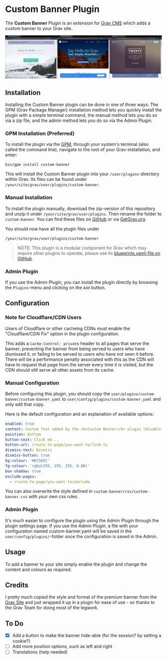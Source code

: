 # Custom Banner Plugin

The **Custom Banner** Plugin is an extension for [Grav CMS](http://github.com/getgrav/grav) which adds a custom banner to your Grav site.

![Example Screenshots](images/examples.jpg)

## Installation

Installing the Custom Banner plugin can be done in one of three ways: The GPM (Grav Package Manager) installation method lets you quickly install the plugin with a simple terminal command, the manual method lets you do so via a zip file, and the admin method lets you do so via the Admin Plugin.

### GPM Installation (Preferred)

To install the plugin via the [GPM](http://learn.getgrav.org/advanced/grav-gpm), through your system's terminal (also called the command line), navigate to the root of your Grav-installation, and enter:

    bin/gpm install custom-banner

This will install the Custom Banner plugin into your `/user/plugins`-directory within Grav. Its files can be found under `/your/site/grav/user/plugins/custom-banner`.

### Manual Installation

To install the plugin manually, download the zip-version of this repository and unzip it under `/your/site/grav/user/plugins`. Then rename the folder to `custom-banner`. You can find these files on [GitHub](https://github.com/aricooperdavis/grav-plugin-custom-banner) or via [GetGrav.org](http://getgrav.org/downloads/plugins#extras).

You should now have all the plugin files under

    /your/site/grav/user/plugins/custom-banner

> NOTE: This plugin is a modular component for Grav which may require other plugins to operate, please see its [blueprints.yaml-file on GitHub](https://github.com/aricooperdavis/grav-plugin-custom-banner/blob/master/blueprints.yaml).

### Admin Plugin

If you use the Admin Plugin, you can install the plugin directly by browsing the `Plugins`-menu and clicking on the `Add` button.

## Configuration

### Note for Cloudflare/CDN Users
Users of Cloudflare or other cacheing CDNs must enable the "Cloudflare/CDN Fix" option in the plugin configuration.

This adds a `Cache-Control: private` header to all pages that serve the banner, preventing the banner from being served to users who have dismissed it, or failing to be served to users who have not seen it before. There will be a performance penalty associated with this as the CDN will have to request that page from the server every time it is visited, but the CDN should still serve all other assets from its cache.

### Manual Configuration

Before configuring this plugin, you should copy the `user/plugins/custom-banner/custom-banner.yaml` to `user/config/plugins/custom-banner.yaml` and only edit that copy.

Here is the default configuration and an explanation of available options:

```yaml
enabled: true
content: Custom Text added by the <b>Custom Banner</b> plugin (disable plugin to remove)
position: bottom
button-text: Click me...
button-url: /route-to-page/you-want-to/link-to
dismiss-text: Dismiss
dismiss-button: true
bg-colour: '#EC565C'
fg-colour: 'rgba(255, 255, 255, 0.80)'
box-shadow: true
exclude-pages:
  - /route-to-page/you-want-to/exclude
```

You can also overwrite the style defined in `custom-banner/css/custom-banner.css` with your own css rules.

### Admin Plugin

It's much easier to configure the plugin using the Admin Plugin through the plugin settings page. If you use the Admin Plugin, a file with your configuration named custom-banner.yaml will be saved in the `user/config/plugins/`-folder once the configuration is saved in the Admin.

## Usage

To add a banner to your site simply enable the plugin and change the content and colours as required.

## Credits

I pretty much copied the style and format of the premium banner from the [Grav Site](https://getgrav.org/) and just wrapped it up in a plugin for ease of use - so thanks to the Grav Team for doing most of the legwork.

## To Do

- [x] Add a button to make the banner hide-able (for the session? by setting a cookie?)
- [ ] Add more position options, such as left and right
- [ ] Translations (help needed)
